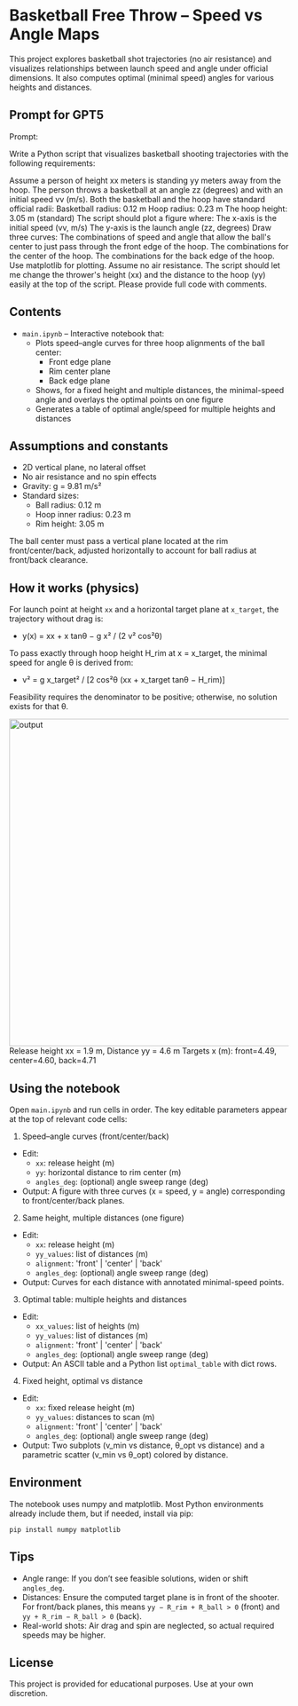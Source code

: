 # Basketball Free Throw – Speed vs Angle Maps

This project explores basketball shot trajectories (no air resistance) and visualizes relationships between launch speed and angle under official dimensions. It also computes optimal (minimal speed) angles for various heights and distances.

## Prompt for GPT5
Prompt:

Write a Python script that visualizes basketball shooting trajectories with the following requirements:

Assume a person of height xx meters is standing yy meters away from the hoop.
The person throws a basketball at an angle zz (degrees) and with an initial speed vv (m/s).
Both the basketball and the hoop have standard official radii:
Basketball radius: 0.12 m
Hoop radius: 0.23 m
The hoop height: 3.05 m (standard)
The script should plot a figure where:
The x-axis is the initial speed (vv, m/s)
The y-axis is the launch angle (zz, degrees)
Draw three curves:
The combinations of speed and angle that allow the ball's center to just pass through the front edge of the hoop.
The combinations for the center of the hoop.
The combinations for the back edge of the hoop.
Use matplotlib for plotting. Assume no air resistance.
The script should let me change the thrower's height (xx) and the distance to the hoop (yy) easily at the top of the script.
Please provide full code with comments.

## Contents

- `main.ipynb` – Interactive notebook that:
  - Plots speed–angle curves for three hoop alignments of the ball center:
    - Front edge plane
    - Rim center plane
    - Back edge plane
  - Shows, for a fixed height and multiple distances, the minimal-speed angle and overlays the optimal points on one figure
  - Generates a table of optimal angle/speed for multiple heights and distances

## Assumptions and constants

- 2D vertical plane, no lateral offset
- No air resistance and no spin effects
- Gravity: g = 9.81 m/s²
- Standard sizes:
  - Ball radius: 0.12 m
  - Hoop inner radius: 0.23 m
  - Rim height: 3.05 m

The ball center must pass a vertical plane located at the rim front/center/back, adjusted horizontally to account for ball radius at front/back clearance.

## How it works (physics)

For launch point at height `xx` and a horizontal target plane at `x_target`, the trajectory without drag is:

- y(x) = xx + x tanθ − g x² / (2 v² cos²θ)

To pass exactly through hoop height H_rim at x = x_target, the minimal speed for angle θ is derived from:

- v² = g x_target² / [2 cos²θ (xx + x_target tanθ − H_rim)]

Feasibility requires the denominator to be positive; otherwise, no solution exists for that θ.

<img width="790" height="590" alt="output" src="https://github.com/user-attachments/assets/12377fde-82f8-4846-8c4b-2923a1a062c6" />
Release height xx = 1.9 m, Distance yy = 4.6 m
Targets x (m): front=4.49, center=4.60, back=4.71

## Using the notebook

Open `main.ipynb` and run cells in order. The key editable parameters appear at the top of relevant code cells:

1) Speed–angle curves (front/center/back)
- Edit:
  - `xx`: release height (m)
  - `yy`: horizontal distance to rim center (m)
  - `angles_deg`: (optional) angle sweep range (deg)
- Output: A figure with three curves (x = speed, y = angle) corresponding to front/center/back planes.

2) Same height, multiple distances (one figure)
- Edit:
  - `xx`: release height (m)
  - `yy_values`: list of distances (m)
  - `alignment`: 'front' | 'center' | 'back'
  - `angles_deg`: (optional) angle sweep range (deg)
- Output: Curves for each distance with annotated minimal-speed points.

3) Optimal table: multiple heights and distances
- Edit:
  - `xx_values`: list of heights (m)
  - `yy_values`: list of distances (m)
  - `alignment`: 'front' | 'center' | 'back'
  - `angles_deg`: (optional) angle sweep range (deg)
- Output: An ASCII table and a Python list `optimal_table` with dict rows.

4) Fixed height, optimal vs distance
- Edit:
  - `xx`: fixed release height (m)
  - `yy_values`: distances to scan (m)
  - `alignment`: 'front' | 'center' | 'back'
  - `angles_deg`: (optional) angle sweep range (deg)
- Output: Two subplots (v_min vs distance, θ_opt vs distance) and a parametric scatter (v_min vs θ_opt) colored by distance.

## Environment

The notebook uses numpy and matplotlib. Most Python environments already include them, but if needed, install via pip:

```
pip install numpy matplotlib
```

## Tips

- Angle range: If you don’t see feasible solutions, widen or shift `angles_deg`.
- Distances: Ensure the computed target plane is in front of the shooter. For front/back planes, this means `yy − R_rim + R_ball > 0` (front) and `yy + R_rim − R_ball > 0` (back).
- Real-world shots: Air drag and spin are neglected, so actual required speeds may be higher.

## License

This project is provided for educational purposes. Use at your own discretion.
